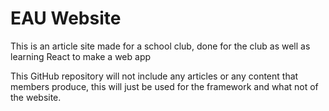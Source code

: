 # EAU Website

This is an article site made for a school club, done for the club as well as learning React to make a web app

This GitHub repository will not include any articles or any content that members produce, this will just be used for the framework and what not of the website.
